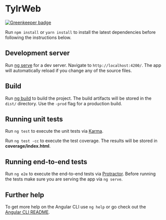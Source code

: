# TylrWeb

[![Greenkeeper badge](https://badges.greenkeeper.io/thde/tylr-web.svg?token=870f14a6ce537b4bc771e09860d0167040213d6bdaa0f5ad2984273fb3000f83)](https://greenkeeper.io/)

Run `npm install` or `yarn install` to install the latest dependencies before following the instructions below. 

## Development server

Run [ng serve](https://github.com/angular/angular-cli/wiki/serve) for a dev server. Navigate to `http://localhost:4200/`. The app will automatically reload if you change any of the source files.

## Build

Run [ng build](https://github.com/angular/angular-cli/wiki/build) to build the project. The build artifacts will be stored in the `dist/` directory. Use the `-prod` flag for a production build.

## Running unit tests

Run `ng test` to execute the unit tests via [Karma](https://karma-runner.github.io).

Run `ng test -cc` to execute the test coverage. The results will be stored in **coverage/index.html**.

## Running end-to-end tests

Run `ng e2e` to execute the end-to-end tests via [Protractor](http://www.protractortest.org/).
Before running the tests make sure you are serving the app via `ng serve`.

## Further help

To get more help on the Angular CLI use `ng help` or go check out the [Angular CLI README](https://github.com/angular/angular-cli/blob/master/README.md).
